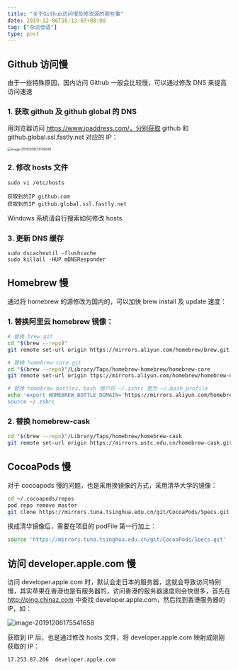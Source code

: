 ```yaml
---
title: "关于Github访问慢及修改源的那些事"
date: 2019-12-06T16:13:07+08:00
tag: ["杂谈低语"]
type: post
---
```


## Github 访问慢

由于一些特殊原因，国内访问 Github 一般会比较慢，可以通过修改 DNS 来提高访问速速

### 1. 获取 github 及 github global 的 DNS

用浏览器访问 https://www.ipaddress.com/，分别获取 github 和 github.global.ssl.fastly.net 对应的 IP：

<img src="https://figurebed-1254477026.cos.ap-chengdu.myqcloud.com/2019-12-06-093146.png" alt="image-20191206173139048" style="zoom:50%;" />

### 2. 修改 hosts 文件

```shell
sudo vi /etc/hosts

获取到的IP github.com
获取到的IP github.global.ssl.fastly.net
```

Windows 系统请自行搜索如何修改 hosts

### 3. 更新 DNS 缓存

```shell
sudo dscacheutil -flushcache
sudo killall -HUP mDNSResponder
```

## Homebrew 慢

通过将 homebrew 的源修改为国内的，可以加快 brew install 及 update 速度：

### 1. 替换阿里云 homebrew 镜像：

```bash
# 替换 brew.git
cd "$(brew --repo)"
git remote set-url origin https://mirrors.aliyun.com/homebrew/brew.git

# 替换 homebrew-core.git
cd "$(brew --repo)"/Library/Taps/homebrew-homebrew/homebrew-core
git remote set-url origin ttps://mirrors.aliyun.com/homebrew/homebrew-core.git

# 替换 homebrew-bottles，bash 用户将 ~/.zshrc 更为 ~/.bash_profile
echo 'export HOMEBREW_BOTTLE_DOMAIN='https://mirrors.aliyun.com/homebrew/homebrew-bottles' >> ~/.zshrc
source ~/.zshrc
```

### 2.  替换 homebrew-cask 

```bash
cd "$(brew --repo)"/Library/Taps/homebrew/homebrew-cask
git remote set-url origin https://mirrors.ustc.edu.cn/homebrew-cask.git
```

## CocoaPods 慢

对于 cocoapods 慢的问题，也是采用换镜像的方式，采用清华大学的镜像：

```bash
cd ~/.cocoapods/repos
pod repo remove master
git clone https://mirrors.tuna.tsinghua.edu.cn/git/CocoaPods/Specs.git master
```

换成清华镜像后，需要在项目的 podFile 第一行加上：

```bash
source 'https://mirrors.tuna.tsinghua.edu.cn/git/CocoaPods/Specs.git'
```

## 访问 developer.apple.com 慢

访问 developer.apple.com 时，默认会走日本的服务器，这就会导致访问特别慢，其实苹果在香港也是有服务器的，访问香港的服务器速度则会快很多，首先在 http://ping.chinaz.com 中查找 developer.apple.com，然后找到香港服务器的 IP，如：

![image-20191206175541658](https://figurebed-1254477026.cos.ap-chengdu.myqcloud.com/2019-12-06-095629.png)

获取到 IP 后，也是通过修改 hosts 文件，将 developer.apple.com 映射成刚刚获取的 IP：

```shell
17.253.87.206  developer.apple.com
```

